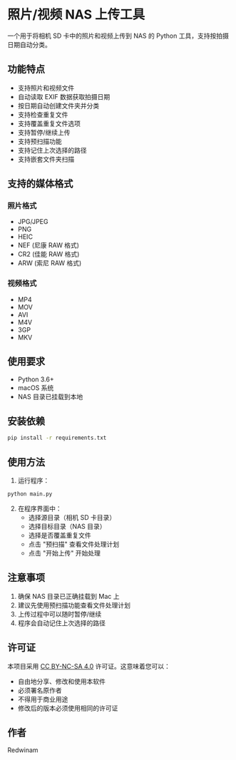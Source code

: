 # 照片/视频 NAS 上传工具

一个用于将相机 SD 卡中的照片和视频上传到 NAS 的 Python 工具，支持按拍摄日期自动分类。

## 功能特点

- 支持照片和视频文件
- 自动读取 EXIF 数据获取拍摄日期
- 按日期自动创建文件夹并分类
- 支持检查重复文件
- 支持覆盖重复文件选项
- 支持暂停/继续上传
- 支持预扫描功能
- 支持记住上次选择的路径
- 支持嵌套文件夹扫描

## 支持的媒体格式

### 照片格式

- JPG/JPEG
- PNG
- HEIC
- NEF (尼康 RAW 格式)
- CR2 (佳能 RAW 格式)
- ARW (索尼 RAW 格式)

### 视频格式

- MP4
- MOV
- AVI
- M4V
- 3GP
- MKV

## 使用要求

- Python 3.6+
- macOS 系统
- NAS 目录已挂载到本地

## 安装依赖

```bash
pip install -r requirements.txt
```

## 使用方法

1. 运行程序：

```bash
python main.py
```

2. 在程序界面中：
   - 选择源目录（相机 SD 卡目录）
   - 选择目标目录（NAS 目录）
   - 选择是否覆盖重复文件
   - 点击 "预扫描" 查看文件处理计划
   - 点击 "开始上传" 开始处理

## 注意事项

1. 确保 NAS 目录已正确挂载到 Mac 上
2. 建议先使用预扫描功能查看文件处理计划
3. 上传过程中可以随时暂停/继续
4. 程序会自动记住上次选择的路径

## 许可证

本项目采用 [CC BY-NC-SA 4.0](LICENSE) 许可证。这意味着您可以：

- 自由地分享、修改和使用本软件
- 必须署名原作者
- 不得用于商业用途
- 修改后的版本必须使用相同的许可证

## 作者

Redwinam
